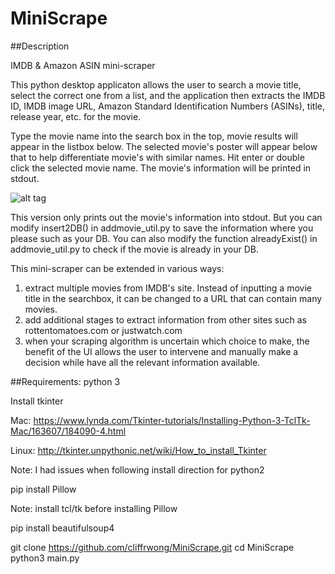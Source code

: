 # MiniScrape

##Description

IMDB & Amazon ASIN mini-scraper

This python desktop applicaton allows the user to search a movie title, select the correct one from a list, and the application then extracts the IMDB ID, IMDB image URL, Amazon Standard Identification Numbers (ASINs), title, release year, etc. for the movie.

Type the movie name into the search box in the top, movie results will appear in the listbox below. The selected movie's poster will appear below that to help differentiate movie's with similar names. Hit enter or double click the selected movie name. The movie's information will be printed in stdout. 

![alt tag](https://raw.githubusercontent.com/username/projectname/branch/path/to/img.png)

This version only prints out the movie's information into stdout. But you can modify insert2DB() in addmovie_util.py to save the information where you please such as your DB. You can also modify the function alreadyExist() in addmovie_util.py to check if the movie is already in your DB.

This mini-scraper can be extended in various ways:
1. extract multiple movies from IMDB's site. Instead of inputting a movie title in the searchbox, it can be changed to a URL that can contain many movies.
2. add additional stages to extract information from other sites such as rottentomatoes.com or justwatch.com
3. when your scraping algorithm is uncertain which choice to make, the benefit of the UI allows the user to intervene and manually make a decision while have all the relevant information available. 


##Requirements:
python 3

Install tkinter 

Mac: https://www.lynda.com/Tkinter-tutorials/Installing-Python-3-TclTk-Mac/163607/184090-4.html

Linux: http://tkinter.unpythonic.net/wiki/How_to_install_Tkinter

Note: I had issues when following install direction for python2

pip install Pillow

Note: install tcl/tk before installing Pillow

pip install beautifulsoup4

git clone https://github.com/cliffrwong/MiniScrape.git
cd MiniScrape
python3 main.py


